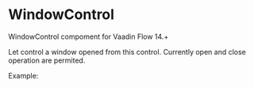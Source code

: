 # WindowControl
WindowControl compoment for Vaadin Flow 14.+

Let control a window opened from this control.
Currently open and close operation are permited.

Example:

```Java

```

